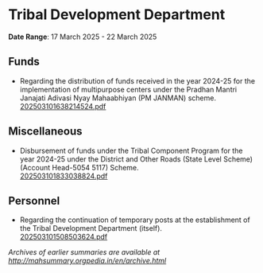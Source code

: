 # Tribal Development Department

**Date Range**: 17 March 2025 - 22 March 2025


## Funds
- Regarding the distribution of funds received in the year 2024-25 for the implementation of multipurpose centers under the Pradhan Mantri Janajati Adivasi Nyay Mahaabhiyan (PM JANMAN) scheme.\
  [202503101638214524.pdf](https://gr.maharashtra.gov.in/Site/Upload/Government%20Resolutions/English/202503101638214524.pdf)

## Miscellaneous
- Disbursement of funds under the Tribal Component Program for the year 2024-25 under the District and Other Roads (State Level Scheme) (Account Head-5054 5117) Scheme.\
  [202503101833038824.pdf](https://gr.maharashtra.gov.in/Site/Upload/Government%20Resolutions/English/202503101833038824.pdf)

## Personnel
- Regarding the continuation of temporary posts at the establishment of the Tribal Development Department (itself).\
  [202503101508503624.pdf](https://gr.maharashtra.gov.in/Site/Upload/Government%20Resolutions/English/202503101508503624.pdf)


*Archives of earlier summaries are available at http://mahsummary.orgpedia.in/en/archive.html*